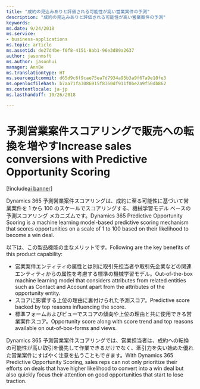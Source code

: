 ```yaml
---
title: "成約の見込みありと評価される可能性が高い営業案件の予測"
description: "成約の見込みありと評価される可能性が高い営業案件の予測"
keywords: 
ms.date: 9/24/2018
ms.service:
- business-applications
ms.topic: article
ms.assetid: de27d4be-f0f8-4151-8ab1-96e3d89a2637
author: jasonmsft
ms.author: jasonhui
manager: AnnBe
ms.translationtype: HT
ms.sourcegitcommit: d65d9c6f9cae75ea7d7934a95b3a9f67a9e10fe3
ms.openlocfilehash: b7aa71fa3086915f8360df911f0be2a9f50db862
ms.contentlocale: ja-jp
ms.lasthandoff: 10/26/2018

---
```


# <a name="increase-sales-conversions-with-predictive-opportunity-scoring"></a><span data-ttu-id="6ff3e-103">予測営業案件スコアリングで販売への転換を増やす</span><span class="sxs-lookup"><span data-stu-id="6ff3e-103">Increase sales conversions with Predictive Opportunity Scoring</span></span>

[!include[ai banner](../includes/ai.md)] 

<span data-ttu-id="6ff3e-104">Dynamics 365 予測営業案件スコアリングは、成約に至る可能性に基づいて営業案件を 1 から 100 のスケールでスコアリングする、機械学習モデル ベースの予測スコアリング メカニズムです。</span><span class="sxs-lookup"><span data-stu-id="6ff3e-104">Dynamics 365 Predictive Opportunity Scoring is a machine learning model-based predictive scoring mechanism that scores opportunities on a scale of 1 to 100 based on their likelihood to become a win deal.</span></span> 

<span data-ttu-id="6ff3e-105">以下は、この製品機能の主なメリットです。</span><span class="sxs-lookup"><span data-stu-id="6ff3e-105">Following are the key benefits of this product capability:</span></span> 

-  <span data-ttu-id="6ff3e-106">営業案件エンティティの属性とは別に取引先担当者や取引先企業などの関連エンティティからの属性を考慮する標準の機械学習モデル。</span><span class="sxs-lookup"><span data-stu-id="6ff3e-106">Out-of-the-box machine learning model that considers attributes from related entities such as Contact and Account apart from the attributes of the opportunity entity.</span></span> 
-  <span data-ttu-id="6ff3e-107">スコアに影響する上位の理由に裏付けられた予測スコア。</span><span class="sxs-lookup"><span data-stu-id="6ff3e-107">Predictive score backed by top reasons influencing the score.</span></span> 
-  <span data-ttu-id="6ff3e-108">標準フォームおよびビューでスコアの傾向や上位の理由と共に使用できる営業案件スコア。</span><span class="sxs-lookup"><span data-stu-id="6ff3e-108">Opportunity score along with score trend and top reasons available on out-of-box-forms and views.</span></span> 

<span data-ttu-id="6ff3e-109">Dynamics 365 予測営業案件スコアリングでは、営業担当者は、成約への転換の可能性が高い取引を優先して作業できるだけでなく、牽引力を失い始めた優れた営業案件にすばやく注意を払うこともできます。</span><span class="sxs-lookup"><span data-stu-id="6ff3e-109">With Dynamics 365 Predictive Opportunity Scoring, sales reps can not only prioritize their efforts on deals that have higher likelihood to convert into a win deal but also quickly focus their attention on good opportunities that start to lose traction.</span></span>

